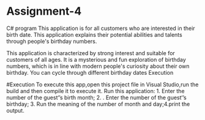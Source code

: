 # Assignment-4
C# program 
This application is for all customers who are interested in their birth date. This application explains their potential abilities and talents through people's birthday numbers.

This application is characterized by strong interest and suitable for customers of all ages. It is a mysterious and fun exploration of birthday numbers, which is in line with modern people's curiosity about their own birthday.
You can cycle through different birthday dates
Execution

#Execution
To execute this app,open this project file in Visual Studio,run the build and then compile it to execute it.
Run this application: 1. Enter the number of the guest‘’s birth month; 2. . Enter the number of the guest‘’s birthday; 3. Run the meaning of the number of month and day;4.print the output.

